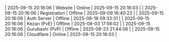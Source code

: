 | 2025-09-15 20:16:06 | Website | Online | 2025-09-15 20:16:03 |
| 2025-09-15 20:16:06 | Registration | Offline | 2025-09-09 16:40:23 |
| 2025-09-15 20:16:06 | Auth Server | Offline | 2025-08-18 09:33:31 |
| 2025-09-15 20:16:06 | Kezan (PvE) | Offline | 2025-08-03 17:58:02 |
| 2025-09-15 20:16:06 | Gurubashi (PvP) | Offline | 2025-08-23 21:44:06 |
| 2025-09-15 20:16:06 | Cloudflare | Online | 2025-09-15 20:16:03 |
